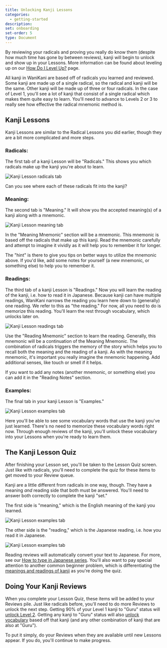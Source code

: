 ```yaml
---
title: Unlocking Kanji Lessons
categories:
  - getting-started
description:
set: onboarding
set-order: 5
type: Document
---
```


By reviewing your radicals and proving you really do know them (despite how much time has gone by between reviews), kanji will begin to unlock and show up in your Lessons. More information can be found about leveling up on our [How Do I Level Up?](/wanikani/getting-started/level-up/) page.

All kanji in WaniKani are based off of radicals you learned and reviewed. Some kanji are made up of a single radical, so the radical and kanji will be the same. Other kanji will be made up of three or four radicals. In the case of Level 1, you'll see a lot of kanji that consist of a single radical which makes them quite easy to learn. You'll need to advance to Levels 2 or 3 to really see how effective the radical mnemonic method is.

## Kanji Lessons

Kanji Lessons are similar to the Radical Lessons you did earlier, though they are a bit more complicated and more steps.

### **Radicals:**

The first tab of a kanji Lesson will be "Radicals." This shows you which radicals make up the kanji you're about to learn.

![Kanji Lesson radicals tab](/images/kanji-lesson-radicals.jpg)

Can you see where each of these radicals fit into the kanji?

### **Meaning:**

The second tab is "Meaning." It will show you the accepted meaning(s) of a kanji along with a mnemonic.

![Kanji Lesson meaning tab](/images/kanji-lesson-meaning.jpg)

In the "Meaning Mnemonic" section will be a mnemonic. This mnemonic is based off the radicals that make up this kanji. Read the mnemonic carefully and attempt to imagine it vividly as it will help you to remember it for longer.

The "hint" is there to give you tips on better ways to utilize the mnemonic above. If you'd like, add some notes for yourself (a new mnemonic, or something else) to help you to remember it.

### **Readings:**

The third tab of a kanji Lesson is "Readings." Now you will learn the reading of the kanji, i.e. how to read it in Japanese. Because kanji can have multiple readings, WaniKani narrows the reading you learn here down to (generally) one reading. We refer to this as "the reading." For now, all you need to do is memorize this reading. You'll learn the rest through vocabulary, which unlocks later on.

![Kanji Lesson readings tab](/images/kanji-lesson-readings.jpg)

Use the "Reading Mnemonic" section to learn the reading. Generally, this mnemonic will be a continuation of the Meaning Mnemonic. The combination of radicals triggers the memory of the story which helps you to recall both the meaning and the reading of a kanji. As with the meaning mnemonic, it's important you really imagine the mnemonic happening. Add additional senses, like touch or smell if it helps.

If you want to add any notes (another mnemonic, or something else) you can add it in the "Reading Notes" section.

### **Examples:**

The final tab in your kanji Lesson is "Examples."

![Kanji Lesson examples tab](/images/kanji-lesson-examples.jpg)

Here you'll be able to see some vocabulary words that use the kanji you've just learned. There's no need to memorize these vocabulary words right now. Through enough reviews of the kanji, you'll unlock these vocabulary into your Lessons when you're ready to learn them.

## The Kanji Lesson Quiz

After finishing your Lesson set, you'll be taken to the Lesson Quiz screen. Just like with radicals, you'll need to complete the quiz for these items to get moved to your Review queue.

Kanji are a little different from radicals in one way, though. They have a meaning _and_ reading side that both must be answered. You'll need to answer both correctly to complete the kanji "set."

The first side is "meaning," which is the English meaning of the kanji you learned.

![Kanji Lesson examples tab](/images/kanji-lesson-quiz-meaning.jpg)

The other side is the "reading," which is the Japanese reading, i.e. how you read it in Japanese.

![Kanji Lesson examples tab](/images/kanji-lesson-quiz-reading.jpg)

Reading reviews will automatically convert your text to Japanese. For more, see our [How to type in Japanese series](/getting-started/japanese/wanikani/typing-in-japanese/).
You'll also want to pay special attention to another common beginner problem, which is differentiating the [meanings and readings of kanji](/wanikani/japanese/readings-vs-meanings/) as you're doing the quiz.

## Doing Your Kanji Reviews

When you complete your Lesson Quiz, these items will be added to your Reviews pile. Just like radicals before, you'll need to do more Reviews to unlock the next step. Getting 90% of your Level 1 kanji to "Guru" status will [unlock Level 2](/getting-started/wanikani/level-up/). Getting any kanji to "Guru" status will also [unlock vocabulary](/getting-started/unlocking-vocabulary/) based off that kanji (and any other combination of kanji that are also at "Guru").

To put it simply, do your Reviews when they are available until new Lessons appear. If you do, you'll continue to make progress.
